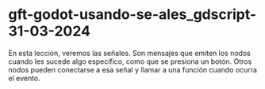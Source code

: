 # gft-godot-usando-se-ales_gdscript-31-03-2024
En esta lección, veremos las señales. Son mensajes que emiten los nodos cuando les sucede algo específico, como que se presiona un botón. Otros nodos pueden conectarse a esa señal y llamar a una función cuando ocurra el evento.
